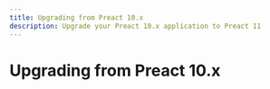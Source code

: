 ```yaml
---
title: Upgrading from Preact 10.x
description: Upgrade your Preact 10.x application to Preact 11
---
```


# Upgrading from Preact 10.x
